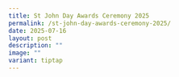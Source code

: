 ```yaml
---
title: St John Day Awards Ceremony 2025
permalink: /st-john-day-awards-ceremony-2025/
date: 2025-07-16
layout: post
description: ""
image: ""
variant: tiptap
---
```

